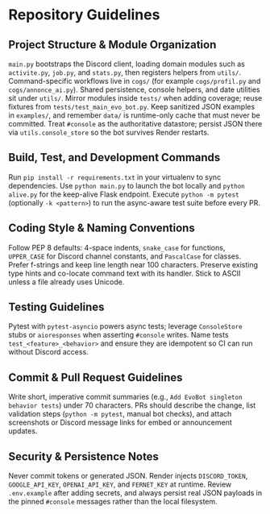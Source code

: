 # Repository Guidelines

## Project Structure & Module Organization
`main.py` bootstraps the Discord client, loading domain modules such as `activite.py`, `job.py`, and `stats.py`, then registers helpers from `utils/`. Command-specific workflows live in `cogs/` (for example `cogs/profil.py` and `cogs/annonce_ai.py`). Shared persistence, console helpers, and date utilities sit under `utils/`. Mirror modules inside `tests/` when adding coverage; reuse fixtures from `tests/test_main_evo_bot.py`. Keep sanitized JSON examples in `examples/`, and remember `data/` is runtime-only cache that must never be committed. Treat `#console` as the authoritative datastore; persist JSON there via `utils.console_store` so the bot survives Render restarts.

## Build, Test, and Development Commands
Run `pip install -r requirements.txt` in your virtualenv to sync dependencies. Use `python main.py` to launch the bot locally and `python alive.py` for the keep-alive Flask endpoint. Execute `python -m pytest` (optionally `-k <pattern>`) to run the async-aware test suite before every PR.

## Coding Style & Naming Conventions
Follow PEP 8 defaults: 4-space indents, `snake_case` for functions, `UPPER_CASE` for Discord channel constants, and `PascalCase` for classes. Prefer f-strings and keep line length near 100 characters. Preserve existing type hints and co-locate command text with its handler. Stick to ASCII unless a file already uses Unicode.

## Testing Guidelines
Pytest with `pytest-asyncio` powers async tests; leverage `ConsoleStore` stubs or `aioresponses` when asserting `#console` writes. Name tests `test_<feature>_<behavior>` and ensure they are idempotent so CI can run without Discord access.

## Commit & Pull Request Guidelines
Write short, imperative commit summaries (e.g., `Add EvoBot singleton behavior tests`) under 70 characters. PRs should describe the change, list validation steps (`python -m pytest`, manual bot checks), and attach screenshots or Discord message links for embed or announcement updates.

## Security & Persistence Notes
Never commit tokens or generated JSON. Render injects `DISCORD_TOKEN`, `GOOGLE_API_KEY`, `OPENAI_API_KEY`, and `FERNET_KEY` at runtime. Review `.env.example` after adding secrets, and always persist real JSON payloads in the pinned `#console` messages rather than the local filesystem.
